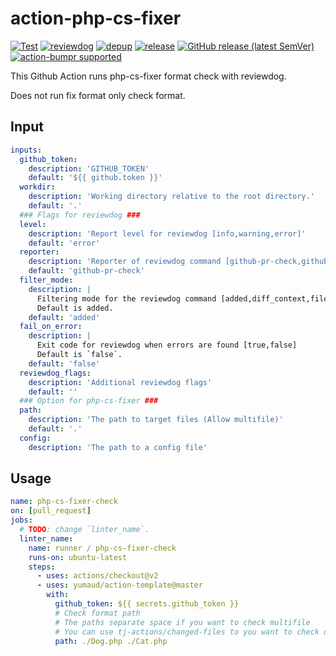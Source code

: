 # action-php-cs-fixer

<!-- TODO: replace reviewdog/action-template with your repo name -->
[![Test](https://github.com/reviewdog/action-template/workflows/Test/badge.svg)](https://github.com/reviewdog/action-template/actions?query=workflow%3ATest)
[![reviewdog](https://github.com/reviewdog/action-template/workflows/reviewdog/badge.svg)](https://github.com/reviewdog/action-template/actions?query=workflow%3Areviewdog)
[![depup](https://github.com/reviewdog/action-template/workflows/depup/badge.svg)](https://github.com/reviewdog/action-template/actions?query=workflow%3Adepup)
[![release](https://github.com/reviewdog/action-template/workflows/release/badge.svg)](https://github.com/reviewdog/action-template/actions?query=workflow%3Arelease)
[![GitHub release (latest SemVer)](https://img.shields.io/github/v/release/reviewdog/action-template?logo=github&sort=semver)](https://github.com/reviewdog/action-template/releases)
[![action-bumpr supported](https://img.shields.io/badge/bumpr-supported-ff69b4?logo=github&link=https://github.com/haya14busa/action-bumpr)](https://github.com/haya14busa/action-bumpr)

This Github Action runs php-cs-fixer format check with reviewdog.

Does not run fix format only check format. 

## Input

```yaml
inputs:
  github_token:
    description: 'GITHUB_TOKEN'
    default: '${{ github.token }}'
  workdir:
    description: 'Working directory relative to the root directory.'
    default: '.'
  ### Flags for reviewdog ###
  level:
    description: 'Report level for reviewdog [info,warning,error]'
    default: 'error'
  reporter:
    description: 'Reporter of reviewdog command [github-pr-check,github-check,github-pr-review].'
    default: 'github-pr-check'
  filter_mode:
    description: |
      Filtering mode for the reviewdog command [added,diff_context,file,nofilter].
      Default is added.
    default: 'added'
  fail_on_error:
    description: |
      Exit code for reviewdog when errors are found [true,false]
      Default is `false`.
    default: 'false'
  reviewdog_flags:
    description: 'Additional reviewdog flags'
    default: ''
  ### Option for php-cs-fixer ###
  path:
    description: 'The path to target files (Allow multifile)'
    default: '.'
  config:
    description: 'The path to a config file'
```

## Usage
<!-- TODO: update. replace `template` with the linter name -->

```yaml
name: php-cs-fixer-check
on: [pull_request]
jobs:
  # TODO: change `linter_name`.
  linter_name:
    name: runner / php-cs-fixer-check
    runs-on: ubuntu-latest
    steps:
      - uses: actions/checkout@v2
      - uses: yumaud/action-template@master
        with:
          github_token: ${{ secrets.github_token }}
          # Check format path
          # The paths separate space if you want to check multifile
          # You can use tj-actions/changed-files to you want to check only committed files
          path: ./Dog.php ./Cat.php
```
